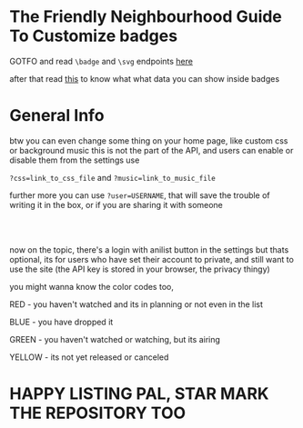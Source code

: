 # The Friendly Neighbourhood Guide To Customize badges

GOTFO and read `\badge` and `\svg` endpoints [here](/docs/endpoint)

after that read [this](/docs/replace) to know what what data you can show inside badges


# General Info

btw you can even change some thing on your home page, like custom css or background music
this is not the part of the API, and users can enable or disable them from the settings
use 

`?css=link_to_css_file` and `?music=link_to_music_file`

further more you can use `?user=USERNAME`, that will save the trouble of writing it in the box, or if you are sharing it with someone 

<br><br>

now on the topic, there's a login with anilist button in the settings but thats optional, its for users who have set their account to private, and still want to use the site (the API key is stored in your browser, the privacy thingy)

you might wanna know the color codes too,

RED - you haven't watched and its in planning or not even in the list

BLUE - you have dropped it

GREEN - you haven't watched or watching, but its airing 

YELLOW - its not yet released or canceled


# HAPPY LISTING PAL, STAR MARK THE REPOSITORY TOO
